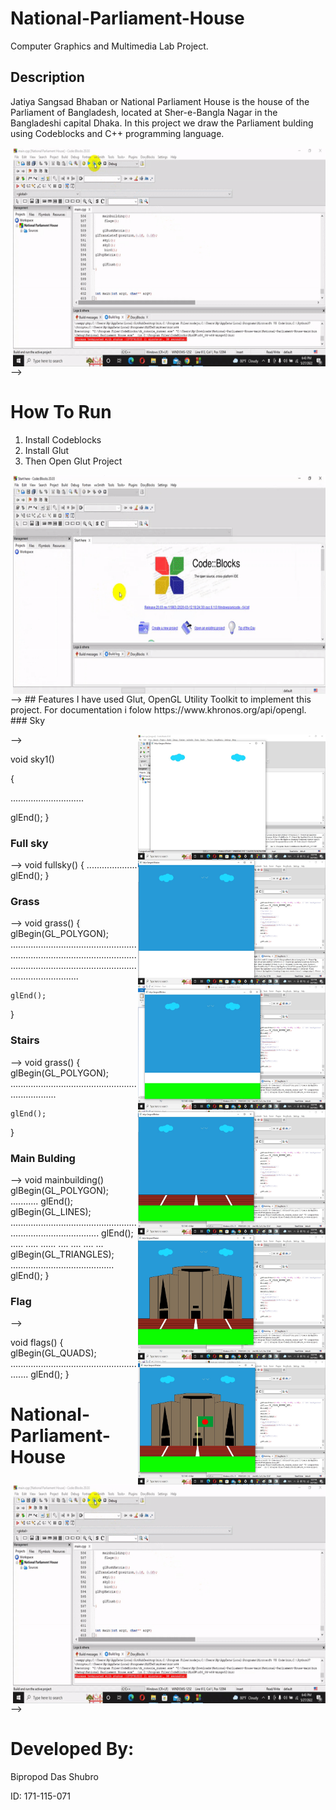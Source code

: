 # National-Parliament-House
Computer Graphics and Multimedia Lab Project.
## Description
Jatiya Sangsad Bhaban or National Parliament House is the house of the Parliament of Bangladesh, located at Sher-e-Bangla Nagar in the Bangladeshi capital Dhaka.
In this project we draw the Parliament bulding using Codeblocks and C++ programming language.
<p><img align="right" alt="GIF" src="https://github.com/shuvrodas13/National-Parliament-House/blob/main/Jatiya%20Sagsad.gif" width="500" height="350)" /></p>-->

# How To Run
1. Install Codeblocks
2. Install Glut
3. Then Open Glut Project

<p><img align="right" alt="GIF" src="https://github.com/shuvrodas13/National-Parliament-House/blob/main/run.gif" width="500" height="350)" /></p>-->
## Features
I have used  Glut, OpenGL Utility Toolkit to implement this project. For documentation i folow https://www.khronos.org/api/opengl.
### Sky
 <p><img align="right" alt="IMG" src="https://github.com/shuvrodas13/National-Parliament-House/blob/main/pictures/sky.jpg" width="300" height="200")" /></p>-->

void sky1()

{

.............................

glEnd();
}
### Full sky
 <p><img align="right" alt="IMG" src="https://github.com/shuvrodas13/National-Parliament-House/blob/main/pictures/full%20sky.jpg" width="300" height="200")" /></p>-->
void fullsky()
{
 ....................
glEnd();
}

### Grass

 <p><img align="right" alt="IMG" src="https://github.com/shuvrodas13/National-Parliament-House/blob/main/pictures/grass.jpg" width="300" height="200")" /></p>-->
void grass()
{
    glBegin(GL_POLYGON);
.................................................................................................................................................................................

	glEnd();
}

### Stairs
 <p><img align="right" alt="IMG" src="https://github.com/shuvrodas13/National-Parliament-House/blob/main/pictures/stairs.jpg" width="300" height="200")" /></p>-->
void grass()
{
    glBegin(GL_POLYGON);
....................................................................

	glEnd();
}

### Main Bulding
<p><img align="right" alt="IMG" src="https://github.com/shuvrodas13/National-Parliament-House/blob/main/pictures/main%20building.jpg" width="300" height="200)" /></p>-->
void mainbuilding()
 glBegin(GL_POLYGON);
...........
  glEnd();
 glBegin(GL_LINES);
.....................................................................................
  glEnd();
  ..... ..... ...... .... .... .... ... 
  glBegin(GL_TRIANGLES);
.........................................
	glEnd();
}

### Flag
 <p><img align="right" alt="IMG" src="https://github.com/shuvrodas13/National-Parliament-House/blob/main/pictures/flag.jpg" width="300" height="200)" /></p>-->

void flags()
{
glBegin(GL_QUADS);
.........................................................
glEnd();
}

# National-Parliament-House
<p><img align="right" alt="GIF" src="https://github.com/shuvrodas13/National-Parliament-House/blob/main/Jatiya%20Sagsad.gif" width="500" height="350)" /></p>-->

# Developed By:
Bipropod Das Shubro

ID: 171-115-071
